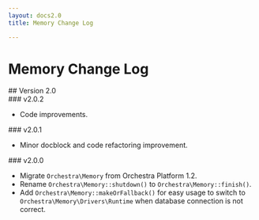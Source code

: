 ```yaml
---
layout: docs2.0
title: Memory Change Log

---
```


# Memory Change Log

<section id="v2.0">
## Version 2.0

<article id="v2.0.2">
### v2.0.2

* Code improvements.

</article>

<article id="v2.0.1">
### v2.0.1

* Minor docblock and code refactoring improvement.

</article>

<article id="v2.0.0">
### v2.0.0

* Migrate `Orchestra\Memory` from Orchestra Platform 1.2.
* Rename `Orchestra\Memory::shutdown()` to `Orchestra\Memory::finish()`.
* Add `Orchestra\Memory::makeOrFallback()` for easy usage to switch to `Orchestra\Memory\Drivers\Runtime` when database connection is not correct.

</article>

</section>
